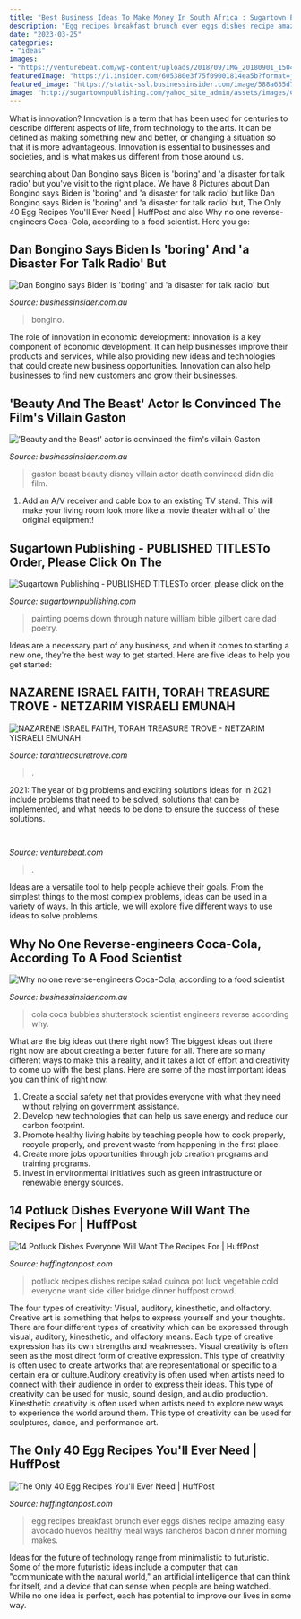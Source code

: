 ```yaml
---
title: "Best Business Ideas To Make Money In South Africa : Sugartown Publishing"
description: "Egg recipes breakfast brunch ever eggs dishes recipe amazing easy avocado huevos healthy meal ways rancheros bacon dinner morning makes"
date: "2023-03-25"
categories:
- "ideas"
images:
- "https://venturebeat.com/wp-content/uploads/2018/09/IMG_20180901_150404.jpg?w=800"
featuredImage: "https://i.insider.com/605380e3f75f09001814ea5b?format=jpeg"
featured_image: "https://static-ssl.businessinsider.com/image/588a655d713ba11b008b4bff-1200"
image: "http://sugartownpublishing.com/yahoo_site_admin/assets/images/Cathy-Dana-cover_sm.89183628_std.jpg"
---
```



What is innovation?
Innovation is a term that has been used for centuries to describe different aspects of life, from technology to the arts. It can be defined as making something new and better, or changing a situation so that it is more advantageous. Innovation is essential to businesses and societies, and is what makes us different from those around us.

	

		
searching about Dan Bongino says Biden is &#039;boring&#039; and &#039;a disaster for talk radio&#039; but you've visit to the right place. We have 8 Pictures about Dan Bongino says Biden is &#039;boring&#039; and &#039;a disaster for talk radio&#039; but like Dan Bongino says Biden is &#039;boring&#039; and &#039;a disaster for talk radio&#039; but, The Only 40 Egg Recipes You&#039;ll Ever Need | HuffPost and also Why no one reverse-engineers Coca-Cola, according to a food scientist. Here you go:
		
    
## Dan Bongino Says Biden Is &#039;boring&#039; And &#039;a Disaster For Talk Radio&#039; But

<img loading=lazy src="https://i.insider.com/605380e3f75f09001814ea5b?format=jpeg" onerror="this.onerror=null;this.src='https://tse2.mm.bing.net/th?id=OIP.jYoRcEUbD8goEdYLarLTNwHaFj&amp;pid=15.1';" alt="Dan Bongino says Biden is &#039;boring&#039; and &#039;a disaster for talk radio&#039; but">

_Source: businessinsider.com.au_

>bongino. 

	

The role of innovation in economic development:
Innovation is a key component of economic development. It can help businesses improve their products and services, while also providing new ideas and technologies that could create new business opportunities. Innovation can also help businesses to find new customers and grow their businesses.

    
## &#039;Beauty And The Beast&#039; Actor Is Convinced The Film&#039;s Villain Gaston

<img loading=lazy src="https://static.businessinsider.com/image/57e2baaedd0895265a8b457d/image.jpg" onerror="this.onerror=null;this.src='https://tse2.mm.bing.net/th?id=OIP.6ZHt12FQr9aaMLOfFzzKmAHaEJ&amp;pid=15.1';" alt="&#039;Beauty and the Beast&#039; actor is convinced the film&#039;s villain Gaston">

_Source: businessinsider.com.au_

>gaston beast beauty disney villain actor death convinced didn die film. 

	

1. Add an A/V receiver and cable box to an existing TV stand. This will make your living room look more like a movie theater with all of the original equipment!

    
## Sugartown Publishing - PUBLISHED TITLESTo Order, Please Click On The

<img loading=lazy src="http://sugartownpublishing.com/yahoo_site_admin/assets/images/Cathy-Dana-cover_sm.89183628_std.jpg" onerror="this.onerror=null;this.src='https://tse4.mm.bing.net/th?id=OIP.31-AppI3G-nZ9WYDicoiEwAAAA&amp;pid=15.1';" alt="Sugartown Publishing - PUBLISHED TITLESTo order, please click on the">

_Source: sugartownpublishing.com_

>painting poems down through nature william bible gilbert care dad poetry. 

	

Ideas are a necessary part of any business, and when it comes to starting a new one, they're the best way to get started. Here are five ideas to help you get started: 

    
## NAZARENE ISRAEL FAITH, TORAH TREASURE TROVE - NETZARIM YISRAELI EMUNAH

<img loading=lazy src="https://torahtreasuretrove.com/yahoo_site_admin/assets/images/TORAH_KEEPERS.315123631_std.jpg" onerror="this.onerror=null;this.src='https://tse1.mm.bing.net/th?id=OIP.7skefeD8_tuiNA6N684NzQHaE0&amp;pid=15.1';" alt="NAZARENE ISRAEL FAITH, TORAH TREASURE TROVE - NETZARIM YISRAELI EMUNAH">

_Source: torahtreasuretrove.com_

>. 

	

2021: The year of big problems and exciting solutions
Ideas for in 2021 include problems that need to be solved, solutions that can be implemented, and what needs to be done to ensure the success of these solutions.

    
## 

<img loading=lazy src="https://venturebeat.com/wp-content/uploads/2018/09/IMG_20180901_150404.jpg?w=800" onerror="this.onerror=null;this.src='https://tse1.mm.bing.net/th?id=OIP.XSzRfQj3ADhwHQrMpXBICQHaFj&amp;pid=15.1';" alt="">

_Source: venturebeat.com_

>. 

	

Ideas are a versatile tool to help people achieve their goals. From the simplest things to the most complex problems, ideas can be used in a variety of ways. In this article, we will explore five different ways to use ideas to solve problems.

    
## Why No One Reverse-engineers Coca-Cola, According To A Food Scientist

<img loading=lazy src="https://static-ssl.businessinsider.com/image/588a655d713ba11b008b4bff-1200" onerror="this.onerror=null;this.src='https://tse2.mm.bing.net/th?id=OIP.QbQzVuqGzZ2SoQttP1Z4hgHaEU&amp;pid=15.1';" alt="Why no one reverse-engineers Coca-Cola, according to a food scientist">

_Source: businessinsider.com.au_

>cola coca bubbles shutterstock scientist engineers reverse according why. 

	

What are the big ideas out there right now?
The biggest ideas out there right now are about creating a better future for all. There are so many different ways to make this a reality, and it takes a lot of effort and creativity to come up with the best plans. Here are some of the most important ideas you can think of right now:
1. Create a social safety net that provides everyone with what they need without relying on government assistance.
2. Develop new technologies that can help us save energy and reduce our carbon footprint. 
3. Promote healthy living habits by teaching people how to cook properly, recycle properly, and prevent waste from happening in the first place. 
4. Create more jobs opportunities through job creation programs and training programs. 
5. Invest in environmental initiatives such as green infrastructure or renewable energy sources.

    
## 14 Potluck Dishes Everyone Will Want The Recipes For | HuffPost

<img loading=lazy src="http://i.huffpost.com/gen/1080715/images/o-POTLUCK-RECIPES-facebook.jpg" onerror="this.onerror=null;this.src='https://tse4.mm.bing.net/th?id=OIP.-P4aisf1aTpBndQZlflwngHaKl&amp;pid=15.1';" alt="14 Potluck Dishes Everyone Will Want The Recipes For | HuffPost">

_Source: huffingtonpost.com_

>potluck recipes dishes recipe salad quinoa pot luck vegetable cold everyone want side killer bridge dinner huffpost crowd. 

	

The four types of creativity: Visual, auditory, kinesthetic, and olfactory.
Creative art is something that helps to express yourself and your thoughts. There are four different types of creativity which can be expressed through visual, auditory, kinesthetic, and olfactory means. Each type of creative expression has its own strengths and weaknesses. Visual creativity is often seen as the most direct form of creative expression. This type of creativity is often used to create artworks that are representational or specific to a certain era or culture.Auditory creativity is often used when artists need to connect with their audience in order to express their ideas. This type of creativity can be used for music, sound design, and audio production. Kinesthetic creativity is often used when artists need to explore new ways to experience the world around them. This type of creativity can be used for sculptures, dance, and performance art.

    
## The Only 40 Egg Recipes You&#039;ll Ever Need | HuffPost

<img loading=lazy src="http://i.huffpost.com/gen/1146872/images/o-EGG-RECIPES-BREAKFAST-BRUNCH-facebook.jpg" onerror="this.onerror=null;this.src='https://tse3.mm.bing.net/th?id=OIP.W23D3CnUwVnTAFIEA3K_9AHaE8&amp;pid=15.1';" alt="The Only 40 Egg Recipes You&#039;ll Ever Need | HuffPost">

_Source: huffingtonpost.com_

>egg recipes breakfast brunch ever eggs dishes recipe amazing easy avocado huevos healthy meal ways rancheros bacon dinner morning makes. 

	

Ideas for the future of technology range from minimalistic to futuristic. Some of the more futuristic ideas include a computer that can "communicate with the natural world," an artificial intelligence that can think for itself, and a device that can sense when people are being watched. While no one idea is perfect, each has potential to improve our lives in some way.

